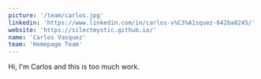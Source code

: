 ```yaml
---
picture: '/team/carlos.jpg'
linkedin: 'https://www.linkedin.com/in/carlos-v%C3%A1squez-642ba8245/'
website: 'https://silectmystic.github.io/'
name: 'Carlos Vasquez'
team: 'Homepage Team'
---
```


Hi, I'm Carlos and this is too much work.